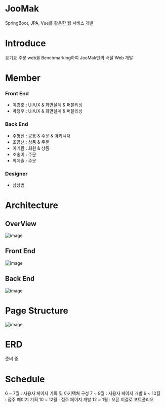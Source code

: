 # JooMak
SpringBoot, JPA, Vue를 활용한 웹 서비스 개발

# Introduce
요기요 주문 web을 Benchmarking하여 JooMak만의 배달 Web 개발

# Member
### Front End
- 이경호 : UI/UX & 화면설계 & 퍼블리싱 
- 박정우 : UI/UX & 화면설계 & 퍼블리싱

### Back End
- 주형진 : 공통 & 주문 & 아키텍처
- 조영선 : 상품 & 주문
- 이기환 : 회원 & 상품
- 조송이 : 주문 
- 최예슬 : 주문

### Designer
- 남상범

# Architecture

## OverView
![image](https://user-images.githubusercontent.com/75158094/122678391-a17cda80-d221-11eb-9f63-0f95261dcfcc.png)


## Front End
![image](https://user-images.githubusercontent.com/75158094/122678435-d7ba5a00-d221-11eb-9edb-9bd06e777dbc.png)


## Back End
![image](https://user-images.githubusercontent.com/75158094/122678398-ab064280-d221-11eb-9c38-b7f4b2fc5ff1.png)


# Page Structure
![image](https://user-images.githubusercontent.com/75158094/122678670-bdcd4700-d222-11eb-8751-60ea9eb338e4.png)


# ERD
준비 중

# Schedule
6 ~ 7월 : 사용자 페이지 기획 및 아키텍처 구성
7 ~ 9월 : 사용자 페이지 개발
9 ~ 10월 : 점주 페이지 기획
10 ~ 12월 : 점주 페이지 개발 
12 ~ 1월 : 오픈 이걸로 포트폴리오




